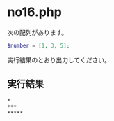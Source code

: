 # no16.php

次の配列があります。

```php
$number = [1, 3, 5];
```

実行結果のとおり出力してください。

## 実行結果

```
*
***
*****
```

